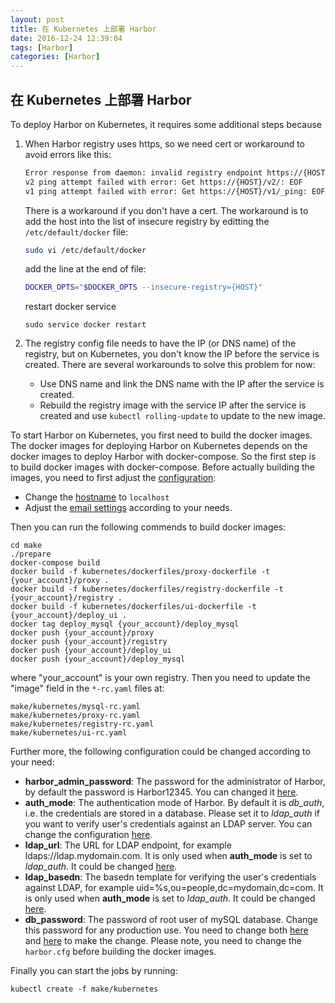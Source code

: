 ```yaml
---
layout: post
title: 在 Kubernetes 上部署 Harbor
date: 2016-12-24 12:39:04
tags: [Harbor]
categories: [Harbor]
---
```


## 在 Kubernetes 上部署 Harbor
To deploy Harbor on Kubernetes, it requires some additional steps because
  1. When Harbor registry uses https, so we need cert or workaround to avoid errors like this:
     ```bash
     Error response from daemon: invalid registry endpoint https://{HOST}/v0/: unable to ping registry endpoint https://{HOST}/v0/
     v2 ping attempt failed with error: Get https://{HOST}/v2/: EOF
     v1 ping attempt failed with error: Get https://{HOST}/v1/_ping: EOF. If this private registry supports only HTTP or HTTPS with an unknown CA certificate, please add `--insecure-registry {HOST}` to the daemon's arguments. In the case of HTTPS, if you have access to the registry's CA certificate, no need for the flag; simply place the CA certificate at /etc/docker/certs.d/{HOST}/ca.crt
     ```
     There is a workaround if you don't have a cert. The workaround is to add the host into the list of insecure registry by editting the ```/etc/default/docker``` file:
     ```bash
     sudo vi /etc/default/docker
     ```
     add the line at the end of file:
     ```bash
     DOCKER_OPTS="$DOCKER_OPTS --insecure-registry={HOST}"
     ```
     restart docker service
     ```
     sudo service docker restart
     ```

     <!-- more -->
     
  2. The registry config file needs to have the IP (or DNS name) of the registry, but on Kubernetes, you don't know the IP before the service is created. There are several workarounds to solve this problem for now:
     - Use DNS name and link the DNS name with the IP after the service is created.
     - Rebuild the registry image with the service IP after the service is created and use ```kubectl rolling-update``` to update to the new image.


To start Harbor on Kubernetes, you first need to build the docker images. The docker images for deploying Harbor on Kubernetes depends on the docker images to deploy Harbor with docker-compose. So the first step is to build docker images with docker-compose. Before actually building the images, you need to first adjust the [configuration](https://github.com/vmware/harbor/blob/master/make/harbor.cfg):
- Change the [hostname](https://github.com/vmware/harbor/blob/master/make/harbor.cfg#L5) to ```localhost```
- Adjust the [email settings](https://github.com/vmware/harbor/blob/master/make/harbor.cfg#L11) according to your needs.

Then you can run the following commends to build docker images:
```
cd make
./prepare
docker-compose build
docker build -f kubernetes/dockerfiles/proxy-dockerfile -t {your_account}/proxy .
docker build -f kubernetes/dockerfiles/registry-dockerfile -t {your_account}/registry .
docker build -f kubernetes/dockerfiles/ui-dockerfile -t {your_account}/deploy_ui .
docker tag deploy_mysql {your_account}/deploy_mysql
docker push {your_account}/proxy
docker push {your_account}/registry
docker push {your_account}/deploy_ui
docker push {your_account}/deploy_mysql
```

where "your_account" is your own registry. Then you need to update the "image" field in the ```*-rc.yaml``` files at:
```
make/kubernetes/mysql-rc.yaml
make/kubernetes/proxy-rc.yaml
make/kubernetes/registry-rc.yaml
make/kubernetes/ui-rc.yaml
```

Further more, the following configuration could be changed according to your need:
 - **harbor_admin_password**: The password for the administrator of Harbor, by default the password is Harbor12345. You can changed it [here](https://github.com/vmware/harbor/blob/master/make/kubernetes/ui-rc.yaml#L36).
 - **auth_mode**: The authentication mode of Harbor. By default it is *db_auth*, i.e. the credentials are stored in a database. Please set it to *ldap_auth* if you want to verify user's credentials against an LDAP server.  You can change the configuration [here](https://github.com/vmware/harbor/blob/master/make/kubernetes/ui-rc.yaml#L40).
 - **ldap_url**: The URL for LDAP endpoint, for example ldaps://ldap.mydomain.com. It is only used when **auth_mode** is set to *ldap_auth*.  It could be changed [here](https://github.com/vmware/harbor/blob/master/make/kubernetes/ui-rc.yaml#L42).
 - **ldap_basedn**: The basedn template for verifying the user's credentials against LDAP, for example uid=%s,ou=people,dc=mydomain,dc=com.  It is only used when **auth_mode** is set to *ldap_auth*.  It could be changed [here](https://github.com/vmware/harbor/blob/master/make/kubernetes/ui-rc.yaml#L44).
 - **db_password**: The password of root user of mySQL database. Change this password for any production use.  You need to change both [here](https://github.com/vmware/harbor/blob/master/make/kubernetes/ui-rc.yaml#L28) and [here](https://github.com/vmware/harbor/blob/master/make/harbor.cfg#L32) to make the change. Please note, you need to change the ```harbor.cfg``` before building the docker images.

Finally you can start the jobs by running:
```
kubectl create -f make/kubernetes
```
